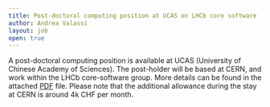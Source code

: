 ```yaml
---
title: Post-doctoral computing position at UCAS on LHCb core software
author: Andrea Valassi
layout: job
open: true
---
```


A post-doctoral computing position is available at UCAS (University of Chinese Academy of Sciences). 
The post-holder will be based at CERN, and work within the LHCb core-software group. 
More details can be found in the attached [PDF](2016-03-15-ucas-lhcb.pdf) file.
Please note that the additional allowance during the stay at CERN is around 4k CHF per month.

